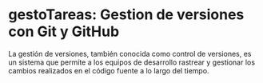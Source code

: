 # gestoTareas: Gestion de versiones con Git y GitHub
La gestión de versiones, también conocida como control de versiones, es un sistema que permite a los equipos de desarrollo rastrear y gestionar los cambios realizados en el código fuente a lo largo del tiempo.
